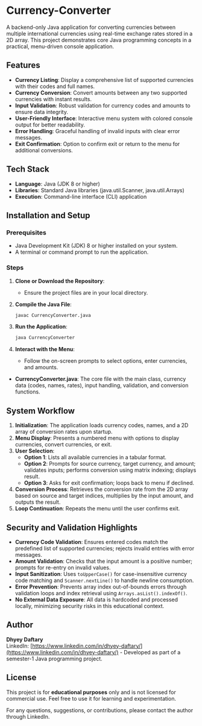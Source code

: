 #  Currency-Converter

A backend-only Java application for converting currencies between multiple international currencies using real-time exchange rates stored in a 2D array. This project demonstrates core Java programming concepts in a practical, menu-driven console application.

##  Features

- **Currency Listing**: Display a comprehensive list of supported currencies with their codes and full names.
- **Currency Conversion**: Convert amounts between any two supported currencies with instant results.
- **Input Validation**: Robust validation for currency codes and amounts to ensure data integrity.
- **User-Friendly Interface**: Interactive menu system with colored console output for better readability.
- **Error Handling**: Graceful handling of invalid inputs with clear error messages.
- **Exit Confirmation**: Option to confirm exit or return to the menu for additional conversions.

##  Tech Stack

- **Language**: Java (JDK 8 or higher)
- **Libraries**: Standard Java libraries (java.util.Scanner, java.util.Arrays)
- **Execution**: Command-line interface (CLI) application

##  Installation and Setup

### Prerequisites
- Java Development Kit (JDK) 8 or higher installed on your system.
- A terminal or command prompt to run the application.

### Steps
1. **Clone or Download the Repository**:
   - Ensure the project files are in your local directory.


2. **Compile the Java File**:
   ```bash
   javac CurrencyConverter.java
   ```

3. **Run the Application**:
   ```bash
   java CurrencyConverter
   ```

4. **Interact with the Menu**:
   - Follow the on-screen prompts to select options, enter currencies, and amounts.

- **CurrencyConverter.java**: The core file with the main class, currency data (codes, names, rates), input handling, validation, and conversion functions.

##  System Workflow

1. **Initialization**: The application loads currency codes, names, and a 2D array of conversion rates upon startup.
2. **Menu Display**: Presents a numbered menu with options to display currencies, convert currencies, or exit.
3. **User Selection**:
   - **Option 1**: Lists all available currencies in a tabular format.
   - **Option 2**: Prompts for source currency, target currency, and amount; validates inputs; performs conversion using matrix indexing; displays result.
   - **Option 3**: Asks for exit confirmation; loops back to menu if declined.
4. **Conversion Process**: Retrieves the conversion rate from the 2D array based on source and target indices, multiplies by the input amount, and outputs the result.
5. **Loop Continuation**: Repeats the menu until the user confirms exit.

##  Security and Validation Highlights

- **Currency Code Validation**: Ensures entered codes match the predefined list of supported currencies; rejects invalid entries with error messages.
- **Amount Validation**: Checks that the input amount is a positive number; prompts for re-entry on invalid values.
- **Input Sanitization**: Uses `toUpperCase()` for case-insensitive currency code matching and `Scanner.nextLine()` to handle newline consumption.
- **Error Prevention**: Prevents array index out-of-bounds errors through validation loops and index retrieval using `Arrays.asList().indexOf()`.
- **No External Data Exposure**: All data is hardcoded and processed locally, minimizing security risks in this educational context.

##  Author

**Dhyey Daftary**  
LinkedIn: [https://www.linkedin.com/in/dhyey-daftary/](https://www.linkedin.com/in/dhyey-daftary/) - Developed as part of a semester-1 Java programming project.

##  License

This project is for **educational purposes** only and is not licensed for commercial use. Feel free to use it for learning and experimentation.

For any questions, suggestions, or contributions, please contact the author through LinkedIn.